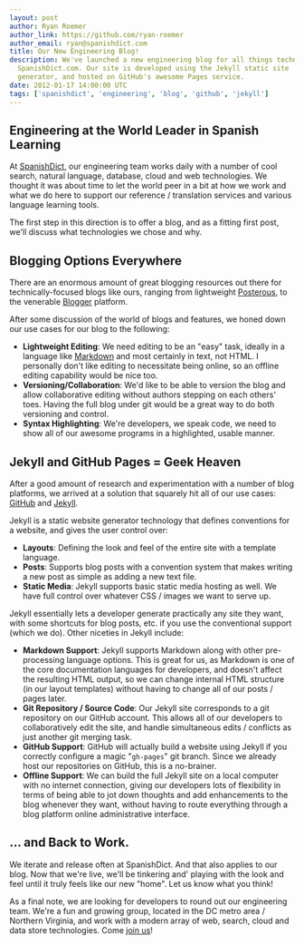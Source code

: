 ```yaml
---
layout: post
author: Ryan Roemer
author_link: https://github.com/ryan-roemer
author_email: ryan@spanishdict.com
title: Our New Engineering Blog!
description: We've launched a new engineering blog for all things technical at
  SpanishDict.com. Our site is developed using the Jekyll static site
  generator, and hosted on GitHub's awesome Pages service.
date: 2012-01-17 14:00:00 UTC
tags: ['spanishdict', 'engineering', 'blog', 'github', 'jekyll']
---
```


## Engineering at the World Leader in Spanish Learning

At [SpanishDict][sd], our engineering team works daily with a number of cool
search, natural language, database, cloud and web technologies. We thought it
was about time to let the world peer in a bit at how we work and what we do
here to support our reference / translation services and various language
learning tools.

The first step in this direction is to offer a blog, and as a fitting first
post, we'll discuss what technologies we chose and why.

## Blogging Options Everywhere

There are an enormous amount of great blogging resources out there for
technically-focused blogs like ours, ranging from lightweight
[Posterous][posterous], to the venerable [Blogger][blogger] platform.

After some discussion of the world of blogs and features, we honed down our
use cases for our blog to the following:

* **Lightweight Editing**: We need editing to be an "easy" task, ideally in
  a language like [Markdown][markdown] and most certainly in text, not HTML.
  I personally don't like editing to necessitate being online, so an offline
  editing capability would be nice too.
* **Versioning/Collaboration**: We'd like to be able to version the blog and
  allow collaborative editing without authors stepping on each others' toes.
  Having the full blog under git would be a great way to do both versioning
  and control.
* **Syntax Highlighting**: We're developers, we speak code, we need to show
  all of our awesome programs in a highlighted, usable manner.

## Jekyll and GitHub Pages = Geek Heaven

After a good amount of research and experimentation with a number of blog
platforms, we arrived at a solution that squarely hit all of our use cases:
[GitHub][gh] and [Jekyll][jekyll].

<!-- more start -->

Jekyll is a static website generator technology that defines conventions for
a website, and gives the user control over:

* **Layouts**: Defining the look and feel of the entire site with a template
  language.
* **Posts**: Supports blog posts with a convention system that makes writing a
  new post as simple as adding a new text file.
* **Static Media**: Jekyll supports basic static media hosting as well. We have
  full control over whatever CSS / images we want to serve up.

Jekyll essentially lets a developer generate practically any site they want,
with some shortcuts for blog posts, etc. if you use the conventional support
(which we do). Other niceties in Jekyll include:

* **Markdown Support**: Jekyll supports Markdown along with other
  pre-processing language options. This is great for us, as Markdown is one
  of the core documentation languages for developers, and doesn't affect the
  resulting HTML output, so we can change internal HTML structure (in our
  layout templates) without having to change all of our posts / pages later.
* **Git Repository / Source Code**: Our Jekyll site corresponds to a git
  repository on our GitHub account. This allows all of our developers to
  collaboratively edit the site, and handle simultaneous edits / conflicts
  as just another git merging task.
* **GitHub Support**: GitHub will actually build a website using Jekyll if
  you correctly configure a magic "`gh-pages`" git branch. Since we already
  host our repositories on GitHub, this is a no-brainer.
* **Offline Support**: We can build the full Jekyll site on a local computer
  with no internet connection, giving our developers lots of flexibility in
  terms of being able to jot down thoughts and add enhancements to the blog
  whenever they want, without having to route everything through a blog
  platform online administrative interface.

## ... and Back to Work.

We iterate and release often at SpanishDict. And that also applies to our blog.
Now that we're live, we'll be tinkering and' playing with the look and feel
until it truly feels like our new "home". Let us know what you think!

As a final note, we are looking for developers to round out our engineering
team. We're a fun and growing group, located in the DC metro area / Northern
Virginia, and work with a modern array of web, search, cloud and data store
technologies. Come [join us][sd_jobs]!

[blogger]: http://www.blogger.com/
[gh]: https://github.com/
[jekyll]: http://jekyllrb.com/
[markdown]: http://daringfireball.net/projects/markdown/
[posterous]: https://posterous.com/
[sd]: http://www.spanishdict.com/
[sd_jobs]: http://www.spanishdict.com/careers

<!-- more end -->
